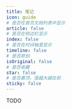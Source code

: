 ```yaml
---
title: 笔记
icon: guide
# 是否在首页文档列表中显示
article: false
# 是否在侧边栏显示
index: false
# 是否在时间轴里显示
timeline: false
# 是否原创
isOriginal: false
# 是否收藏
star: false
# 是否置顶，值越大越在前
sticky: false
---
```

TODO